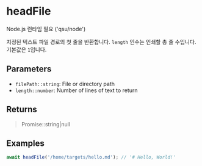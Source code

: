 # headFile <Badge type="tip" text="JavaScript" />

<span class="node-required">Node.js 런타임 필요 ('qsu/node')</span>

지정된 텍스트 파일 경로의 첫 줄을 반환합니다. `length` 인수는 인쇄할 총 줄 수입니다. 기본값은 `1`입니다.

## Parameters

- `filePath::string`: File or directory path
- `length::number`: Number of lines of text to return

## Returns

> Promise::string|null

## Examples

```javascript
await headFile('/home/targets/hello.md'); // '# Hello, World!'
```
